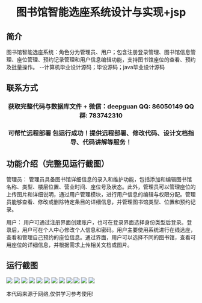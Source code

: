 <p><h1 align="center">图书馆智能选座系统设计与实现+jsp</h1></p>

## 简介
图书馆智能选座系统：角色分为管理员、用户；包含注册登录管理、图书馆信息管理、座位管理、预约记录管理和用户信息编辑功能，支持图书馆座位的查看、预约及批量操作。    --计算机毕业设计源码；毕设源码；java毕业设计源码


## 联系方式
<p><h3 align="center">获取完整代码与数据库文件 + 微信：deepguan QQ: 86050149 QQ群: 783742310</h3></p>
<p><h3 align="center">可帮忙远程部署 包运行成功！提供远程部署、修改代码、设计文档指导、代码讲解等服务！</h3></p>

## 功能介绍（完整见运行截图）
管理员： 管理员具备图书馆详细信息的录入和维护功能，包括添加和编辑图书馆名称、类型、楼层位置、营业时间、座位号及状态。此外，管理员可以管理座位的上传图片和详细说明，通过用户管理模块，进行用户信息的编辑与权限分配。管理员能够查看、修改或删除特定条目的详细信息，并管理图书馆类型、位置和预约记录。

用户： 用户可通过注册界面创建账户，也可在登录界面选择身份类型后登录。登录后，用户可在个人中心修改个人信息和密码。用户主要使用系统进行在线选座，查看和管理自己预约的座位信息。通过界面，用户可以选择不同的图书馆，查看可用座位的详细信息，并根据需求上传相关文档或图片。


## 运行截图
![](https://bs-1329754181.cos.ap-shanghai.myqcloud.com/ssm/LibrarySmartSeatSelectionSystem/img/001.jpg)
![](https://bs-1329754181.cos.ap-shanghai.myqcloud.com/ssm/LibrarySmartSeatSelectionSystem/img/002.jpg)
![](https://bs-1329754181.cos.ap-shanghai.myqcloud.com/ssm/LibrarySmartSeatSelectionSystem/img/003.jpg)
![](https://bs-1329754181.cos.ap-shanghai.myqcloud.com/ssm/LibrarySmartSeatSelectionSystem/img/004.jpg)
![](https://bs-1329754181.cos.ap-shanghai.myqcloud.com/ssm/LibrarySmartSeatSelectionSystem/img/005.jpg)
![](https://bs-1329754181.cos.ap-shanghai.myqcloud.com/ssm/LibrarySmartSeatSelectionSystem/img/006.jpg)
![](https://bs-1329754181.cos.ap-shanghai.myqcloud.com/ssm/LibrarySmartSeatSelectionSystem/img/007.jpg)
![](https://bs-1329754181.cos.ap-shanghai.myqcloud.com/ssm/LibrarySmartSeatSelectionSystem/img/008.jpg)
![](https://bs-1329754181.cos.ap-shanghai.myqcloud.com/ssm/LibrarySmartSeatSelectionSystem/img/009.jpg)
![](https://bs-1329754181.cos.ap-shanghai.myqcloud.com/ssm/LibrarySmartSeatSelectionSystem/img/010.jpg)
![](https://bs-1329754181.cos.ap-shanghai.myqcloud.com/ssm/LibrarySmartSeatSelectionSystem/img/011.jpg)
![](https://bs-1329754181.cos.ap-shanghai.myqcloud.com/ssm/LibrarySmartSeatSelectionSystem/img/012.jpg)

<p>本代码来源于网络,仅供学习参考使用!</p>

